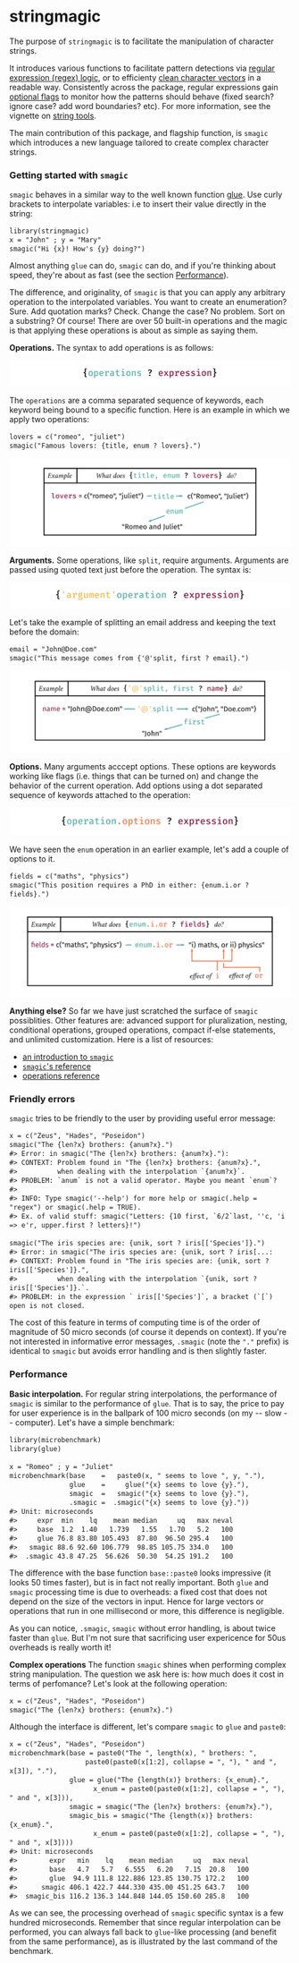 
# stringmagic

The purpose of `stringmagic` is to facilitate the manipulation of character strings.

It introduces various functions to facilitate pattern detections via
[regular expression (regex) logic](LINK), or to efficienty [clean character vectors](LINK) in a 
readable way. Consistently across the package, regular expressions gain [optional flags](LINK) 
to monitor how the patterns should behave (fixed search? ignore case? add word boundaries? etc).
For more information, see the vignette on [string tools](LINK).

The main contribution of this package, and flagship function, is `smagic` which introduces 
a new language tailored to create complex character strings. 

### Getting started with `smagic`

`smagic` behaves in a similar way to the well known function [glue](https://glue.tidyverse.org/).
Use curly brackets to interpolate variables: i.e to insert their value directly in the string:
```{r}
library(stringmagic)
x = "John" ; y = "Mary"
smagic("Hi {x}! How's {y} doing?")
```

Almost anything `glue` can do, `smagic` can do, and if you're thinking about speed, they're about
as fast (see the section [Performance](#Performance)).

The difference, and originality, of `smagic` is that you can apply any arbitrary operation to 
the interpolated variables. You want to create an enumeration? Sure. Add quotation marks? Check. 
Change the case? No problem. Sort on a substring? Of course! There are over 50 built-in operations and the
magic is that applying these operations is about as simple as saying them.

**Operations.** The syntax to add operations is as follows:

![operation](vignettes/images/operation-template.png)

The `operations` are a comma separated sequence of keywords, each keyword being bound to a specific function. Here is an example in which we apply two operations:
```{r}
lovers = c("romeo", "juliet")
smagic("Famous lovers: {title, enum ? lovers}.")
```

![example-lovers](vignettes/images/example-simple_operation.png)

**Arguments.** Some operations, like `split`, require arguments. Arguments are passed using quoted text
just before the operation. The syntax is:

![argument](vignettes/images/argument.png)

Let's take the example of splitting an email address and keeping the text before the domain:
```{r}
email = "John@Doe.com"
smagic("This message comes from {'@'split, first ? email}.")
```

![example-argument](vignettes/images/example-argument.png)

**Options.** Many arguments acccept options. These options are keywords working like flags (i.e. things
that can be turned on) and change the behavior of the current operation. 
Add options using a dot separated sequence of keywords attached to the operation:

![options](vignettes/images/options.png)


We have seen the `enum` operation in an earlier example, let's add a couple of options to it.
```{r}
fields = c("maths", "physics")
smagic("This position requires a PhD in either: {enum.i.or ? fields}.")
```

![example-options](vignettes/images/example-options.png)

**Anything else?** So far we have just scratched the surface of `smagic` possiblities.
Other features are: advanced support for pluralization, nesting, conditional operations,
grouped operations, compact if-else statements, and unlimited customization.
Here is a list of resources:

+ [an introduction to `smagic`](LINK)
+ [`smagic`'s reference](LINK)
+ [operations reference](LINK)

### Friendly errors

`smagic` tries to be friendly to the user by providing useful error message:
```{r, eval = FALSE, echo = TRUE}
x = c("Zeus", "Hades", "Poseidon")
smagic("The {len?x} brothers: {anum?x}.")
#> Error: in smagic("The {len?x} brothers: {anum?x}."): 
#> CONTEXT: Problem found in "The {len?x} brothers: {anum?x}.",
#>          when dealing with the interpolation `{anum?x}`.
#> PROBLEM: `anum` is not a valid operator. Maybe you meant `enum`?
#> 
#> INFO: Type smagic('--help') for more help or smagic(.help = "regex") or smagic(.help = TRUE).
#> Ex. of valid stuff: smagic("Letters: {10 first, `6/2`last, ''c, 'i => e'r, upper.first ? letters}!")

smagic("The iris species are: {unik, sort ? iris[['Species']}.")
#> Error: in smagic("The iris species are: {unik, sort ? iris[...: 
#> CONTEXT: Problem found in "The iris species are: {unik, sort ? iris[['Species']}.",
#>          when dealing with the interpolation `{unik, sort ? iris[['Species']}.`.   
#> PROBLEM: in the expression ` iris[['Species']`, a bracket (`[`) open is not closed.
```

The cost of this feature in terms of computing time is of the order of magnitude of 50 micro seconds (of course it depends on context). 
If you're not interested in informative error messages, `.smagic` (note the `"."` prefix) is identical to `smagic` but avoids error handling and is then slightly faster.

### Performance

**Basic interpolation.** For regular string interpolations, the performance of `smagic` is similar to the performance of `glue`. That is to say, the price to pay for user experience is in the ballpark of 100 micro seconds (on my -- slow -- computer). Let's have a simple benchmark:

```{r, eval = FALSE, echo = TRUE}
library(microbenchmark)
library(glue)

x = "Romeo" ; y = "Juliet"
microbenchmark(base    =   paste0(x, " seems to love ", y, "."),
               glue    =     glue("{x} seems to love {y}."),
               smagic  =   smagic("{x} seems to love {y}."),
               .smagic =  .smagic("{x} seems to love {y}."))
#> Unit: microseconds
#>     expr  min    lq    mean median     uq   max neval
#>     base  1.2  1.40   1.739   1.55   1.70   5.2   100
#>     glue 76.8 83.80 105.493  87.80  96.50 295.4   100
#>   smagic 88.6 92.60 106.779  98.85 105.75 334.0   100
#>  .smagic 43.8 47.25  56.626  50.30  54.25 191.2   100
```

The difference with the base function `base::paste0` looks impressive (it looks 50 times faster), but is in fact not really important. Both `glue` and `smagic` processing time is due to overheads: a fixed cost that does not depend on the size of the vectors in input. Hence for large vectors or operations that run in one millisecond or more, this difference is negligible.

As you can notice, `.smagic`, `smagic` without error handling, is about twice faster than `glue`. But I'm not sure that sacrificing user expericence for 50us overheads is really worth it!

**Complex operations** The function `smagic` shines when performing complex string manipulation. The question we ask here is: how much does it cost in terms of perfomance? Let's look at the following operation:

```{r, eval = TRUE, echo = TRUE}
x = c("Zeus", "Hades", "Poseidon")
smagic("The {len?x} brothers: {enum?x}.")
```

Although the interface is different, let's compare `smagic` to `glue` and `paste0`:

```{r, eval = FALSE, echo = TRUE}
x = c("Zeus", "Hades", "Poseidon")
microbenchmark(base = paste0("The ", length(x), " brothers: ", 
                   paste0(paste0(x[1:2], collapse = ", "), " and ", x[3]), "."),
               glue = glue("The {length(x)} brothers: {x_enum}.", 
                     x_enum = paste0(paste0(x[1:2], collapse = ", "), " and ", x[3])),
               smagic = smagic("The {len?x} brothers: {enum?x}."),
               smagic_bis = smagic("The {length(x)} brothers: {x_enum}.", 
                     x_enum = paste0(paste0(x[1:2], collapse = ", "), " and ", x[3])))
#> Unit: microseconds
#>        expr   min    lq    mean median     uq   max neval
#>        base   4.7   5.7   6.555   6.20   7.15  20.8   100
#>        glue  94.9 111.8 122.886 123.85 130.75 172.2   100
#>      smagic 406.1 422.7 444.330 435.00 451.25 643.7   100
#>  smagic_bis 116.2 136.3 144.848 144.05 150.60 285.8   100
```

As we can see, the processing overhead of `smagic` specific syntax is a few hundred microseconds. 
Remember that since regular interpolation can be performed, you can always fall back to `glue`-like processing (and benefit from the same performance), as is illustrated by the last command of the benchmark.
